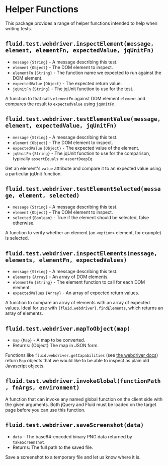 # Helper Functions

This package provides a range of helper functions intended to help when writing tests.

## `fluid.test.webdriver.inspectElement(message, element, elementFn, expectedValue, jqUnitFn)`

* `message` `{String}` - A message describing this test.
* `element` `{Object}` - The DOM element to inspect.
* `elementFn` `{String}` - The function name we expected to run against the DOM element.
* `expectedValue` `{Object}` - The expected return value.
* `jqUnitFn` `{String}` - The jqUnit function to use for the test.

A function to that calls `elementFn` against DOM element `element` and compares the result to `expectedValue` using
`jqUnitFn`.

## `fluid.test.webdriver.testElementValue(message, element, expectedValue, jqUnitFn)`

* `message` `{String}` - A message describing this test.
* `element` `{Object}` - The DOM element to inspect.
* `expectedValue` `{Object}` - The expected value of the element.
* `jqUnitFn` `{String}` - The jqUnit function to use for the comparison, typically `assertEquals` or `assertDeepEq`.

Get an element's `value` attribute and compare it to an expected value using a particular jqUnit function.

## `fluid.test.webdriver.testElementSelected(message, element, selected)`

* `message` `{String}` - A message describing this test.
* `element` `{Object}` - The DOM element to inspect.
* `selected` `{Boolean}` - True if the element should be selected, false otherwise.

A function to verify whether an element (an `<option>` element, for example) is selected.

## `fluid.test.webdriver.inspectElements(message, elements, elementFn, expectedValues)`

* `message` `{String}` - A message describing this test.
* `elements` `{Array}` - An array of DOM elements.
* `elementFn` `{String}` - The element function to call for each DOM element.
* `expectedValues` `{Array}` - An array of expected return values.

A function to compare an array of elements with an array of expected values.  Ideal for use with
`{fluid.webdriver}.findElements`, which returns an array of elements.

## `fluid.test.webdriver.mapToObject(map)`

* `map` `{Map}` - A map to be converted.
* Returns: {Object} The map in JSON form.

Functions like `fluid.webdriver.getCapabilities` (see [the webdriver docs](./webdriver.md)) return  `Map` objects that
we would like to be able to inspect as plain old Javascript objects.

## `fluid.test.webdriver.invokeGlobal(functionPath, fnArgs, environment)`

A function that can invoke any named global function on the client side with the given arguments.  Both jQuery and
Fluid must be loaded on the target page before you can use this function.

## `fluid.test.webdriver.saveScreenshot(data)`

* `data` - The base64-encoded binary PNG data returned by `takeScreenshot`.
* Returns: The full path to the saved file.

Save a screenshot to a temporary file and let us know where it is.
